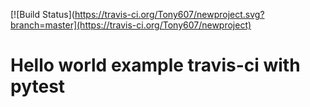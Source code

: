 [![Build Status](https://travis-ci.org/Tony607/newproject.svg?branch=master](https://travis-ci.org/Tony607/newproject)
# Hello world example travis-ci with pytest